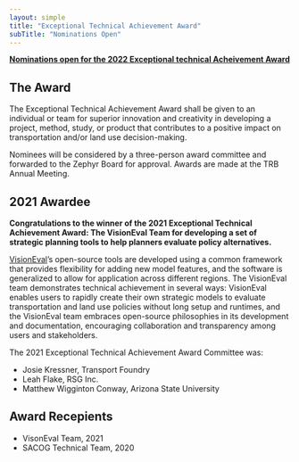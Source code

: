 ```yaml
---
layout: simple
title: "Exceptional Technical Achievement Award"
subTitle: "Nominations Open"
---
```


**[Nominations open for the 2022 Exceptional technical Acheivement Award](https://forms.gle/GaRi5ZWxW6kLu887A)**

## The Award

The Exceptional Technical Achievement Award shall be given to an individual or team for superior innovation and creativity in developing a project, method, study, or product that contributes to a positive impact on transportation and/or land use decision-making.

Nominees will be considered by a three-person award committee and forwarded to the Zephyr Board for approval.  Awards are made at the TRB Annual Meeting.

## 2021 Awardee

**Congratulations to the winner of the 2021 Exceptional Technical Achievement Award: The VisionEval Team for developing a set of strategic planning tools to help planners evaluate policy alternatives.**

[VisionEval](https://visioneval.org)’s open-source tools are developed using a common framework that provides flexibility for adding new model features, and the software is generalized to allow for application across different regions. The VisionEval team demonstrates technical achievement in several ways: VisionEval enables users to rapidly create their own strategic models to evaluate transportation and land use policies without long setup and runtimes, and the VisionEval team embraces open-source philosophies in its development and documentation, encouraging collaboration and transparency among users and stakeholders. 

The 2021 Exceptional Technical Achievement Award Committee was:

- Josie Kressner, Transport Foundry
- Leah Flake, RSG Inc.
- Matthew Wigginton Conway, Arizona State University

## Award Recepients

- VisonEval Team, 2021  
- SACOG Technical Team, 2020  
